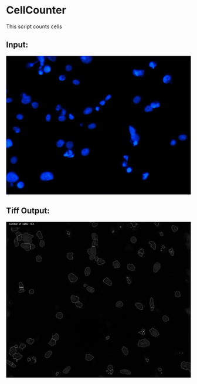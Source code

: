# CellCounter
This script counts cells

## Input:
![alt text](https://github.com/kathleenisrad/CellCounter/blob/master/input.jpg?raw=true)

## Tiff Output:
![alt text](https://github.com/kathleenisrad/CellCounter/blob/master/tifoutput.jpg?raw=true) 
